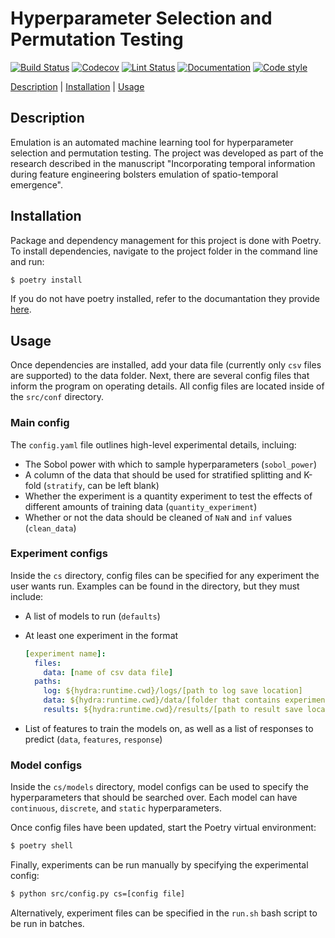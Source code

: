 # Hyperparameter Selection and Permutation Testing


[![Build Status](https://github.com/bagherilab/emulation_permutation/workflows/build/badge.svg)](https://github.com/bagherilab/emulation_permutation/actions?query=workflow%3Abuild)
[![Codecov](https://img.shields.io/codecov/c/gh/bagherilab/emulation_permutation?token=HYF4KEB84L)](https://codecov.io/gh/bagherilab/emulation_permutation)
[![Lint Status](https://github.com/bagherilab/emulation_permutation/workflows/lint/badge.svg)](https://github.com/bagherilab/emulation_permutation/actions?query=workflow%3Alint)
[![Documentation](https://github.com/bagherilab/emulation_permutation/workflows/documentation/badge.svg)](https://bagherilab.github.io/emulation_permutation/)
[![Code style](https://img.shields.io/badge/code%20style-black-000000.svg)](https://github.com/psf/black)


[Description](#description) | [Installation](#installation) | [Usage](#usage)

## Description

Emulation is an automated machine learning tool for hyperparameter selection and permutation testing. 
The project was developed as part of the research described in the manuscript "Incorporating temporal information during feature engineering bolsters emulation of spatio-temporal emergence".

## Installation

Package and dependency management for this project is done with Poetry. 
To install dependencies, navigate to the project folder in the command line and run:

```bash
$ poetry install
```

If you do not have poetry installed, refer to the documantation they provide [here](https://python-poetry.org).

## Usage

Once dependencies are installed, add your data file (currently only `csv` files are supported) to the data folder. 
Next, there are several config files that inform the program on operating details.
All config files are located inside of the `src/conf` directory.

### Main config

The `config.yaml` file outlines high-level experimental details, incluing:
- The Sobol power with which to sample hyperparameters (`sobol_power`)
- A column of the data that should be used for stratified splitting and K-fold (`stratify`, can be left blank)
- Whether the experiment is a quantity experiment to test the effects of different amounts of training data (`quantity_experiment`)
- Whether or not the data should be cleaned of `NaN` and `inf` values (`clean_data`)

### Experiment configs

Inside the `cs` directory, config files can be specified for any experiment the user wants run. 
Examples can be found in the directory, but they must include:
- A list of models to run (`defaults`)
- At least one experiment in the format

  ```yaml
  [experiment name]:
    files:
      data: [name of csv data file]
    paths:
      log: ${hydra:runtime.cwd}/logs/[path to log save location]
      data: ${hydra:runtime.cwd}/data/[folder that contains experiment data]
      results: ${hydra:runtime.cwd}/results/[path to result save location
  ```

- List of features to train the models on, as well as a list of responses to predict (`data`, `features`, `response`)

### Model configs

Inside the `cs/models` directory, model configs can be used to specify the hyperparameters that should be searched over. 
Each model can have `continuous`, `discrete`, and `static` hyperparameters.

Once config files have been updated, start the Poetry virtual environment:

```bash
$ poetry shell
```

Finally, experiments can be run manually by specifying the experimental config:

```bash
$ python src/config.py cs=[config file]
```

Alternatively, experiment files can be specified in the `run.sh` bash script to be run in batches.


